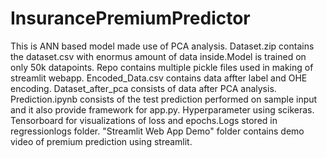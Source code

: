 # InsurancePremiumPredictor

This is ANN based model made use of PCA analysis.
Dataset.zip contains the dataset.csv with enormus amount of data inside.Model is trained on only 50k datapoints.
Repo contains multiple pickle files used in making of streamlit webapp.
Encoded_Data.csv contains data affter label and OHE encoding.
Dataset_after_pca consists of data after PCA analysis.
Prediction.ipynb consists of the test prediction performed on sample input and it also provide framework for app.py.
Hyperparameter using scikeras.
Tensorboard for visualizations of loss and epochs.Logs stored in regressionlogs folder.
"Streamlit Web App Demo" folder contains demo video  of premium prediction using streamlit.